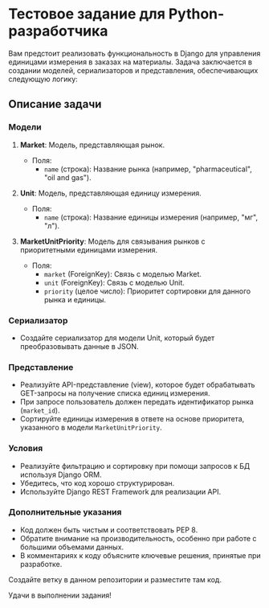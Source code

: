 # Тестовое задание для Python-разработчика

Вам предстоит реализовать функциональность в Django для управления единицами измерения в заказах на материалы. Задача заключается в создании моделей, сериализаторов и представления, обеспечивающих следующую логику:

## Описание задачи

### Модели

1. **Market**: Модель, представляющая рынок.
    - Поля:
      - `name` (строка): Название рынка (например, "pharmaceutical", "oil and gas").

2. **Unit**: Модель, представляющая единицу измерения.
    - Поля:
      - `name` (строка): Название единицы измерения (например, "мг", "л").

3. **MarketUnitPriority**: Модель для связывания рынков с приоритетными единицами измерения.
    - Поля:
      - `market` (ForeignKey): Связь с моделью Market.
      - `unit` (ForeignKey): Связь с моделью Unit.
      - `priority` (целое число): Приоритет сортировки для данного рынка и единицы.

### Сериализатор

- Создайте сериализатор для модели Unit, который будет преобразовывать данные в JSON.

### Представление

- Реализуйте API-представление (view), которое будет обрабатывать GET-запросы на получение списка единиц измерения.
- При запросе пользователь должен передать идентификатор рынка (`market_id`).
- Сортируйте единицы измерения в ответе на основе приоритета, указанного в модели `MarketUnitPriority`.

### Условия

- Реализуйте фильтрацию и сортировку при помощи запросов к БД используя Django ORM.
- Убедитесь, что код хорошо структурирован.
- Используйте Django REST Framework для реализации API.

### Дополнительные указания

- Код должен быть чистым и соответствовать PEP 8.
- Обратите внимание на производительность, особенно при работе с большими объемами данных.
- В комментариях к коду объясните ключевые решения, принятые при разработке.

Создайте ветку в данном репозитории и разместите там код.

Удачи в выполнении задания!